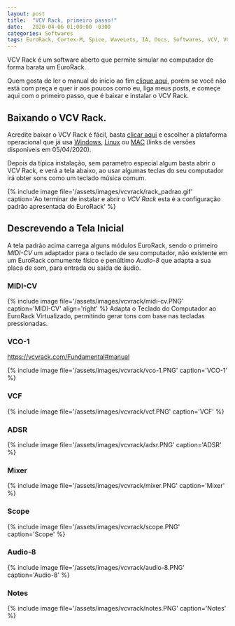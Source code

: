 ```yaml
---
layout: post
title:  "VCV Rack, primeiro passo!"
date:   2020-04-06 01:00:00 -0300
categories: Softwares
tags: EuroRack, Cortex-M, Spice, WaveLets, IA, Docs, Softwares, VCV, VCV Rack
---
```


VCV Rack é um software aberto que permite simular no computador de forma barata um EuroRack.

<!--more-->

Quem gosta de ler o manual do inicio ao fim [clique aqui](https://vcvrack.com/manual/), porém se você não está com preça e quer ir aos poucos como eu, liga meus posts, e começe aqui com o primeiro passo, que é baixar e instalar o VCV Rack.

## Baixando o VCV Rack.

Acredite baixar o VCV Rack é fácil, basta [clicar aqui](https://vcvrack.com/Rack) e escolher a plataforma operacional que já usa [Windows](https://vcvrack.com/downloads/Rack-1.1.6-win.exe), [Linux](https://vcvrack.com/downloads/Rack-1.1.6-lin.zip) ou [MAC](https://vcvrack.com/downloads/Rack-1.1.6-mac.zip) (links de versões disponíveis em 05/04/2020).

Depois da típica instalação, sem parametro especial algum basta abrir o VCV Rack, e verá a tela abaixo, ao usar algumas teclas do seu computador irá obter sons como um teclado música comum.

{% include image file='/assets/images/vcvrack/rack_padrao.gif' caption='Ao terminar de instalar e abrir o *VCV Rack* esta é a configuração padrão apresentada do EuroRack' %}

## Descrevendo a Tela Inicial

A tela padrão acima carrega alguns módulos EuroRack, sendo o primeiro *MIDI-CV* um adaptador para o teclado de seu computador, não existente em um EuroRack comumente físico e penúltimo *Audio-8* que adapta a sua placa de som, para entrada ou saida de áudio.

### MIDI-CV

{% include image file='/assets/images/vcvrack/midi-cv.PNG' caption='MIDI-CV' align='right' %}
Adapta o Teclado do Computador ao EuroRack Virtualizado, permitindo gerar tons com base nas tecladas pressionadas.

### VCO-1

https://vcvrack.com/Fundamental#manual

{% include image file='/assets/images/vcvrack/vco-1.PNG' caption='VCO-1' %}

### VCF

{% include image file='/assets/images/vcvrack/vcf.PNG' caption='VCF' %}

### ADSR

{% include image file='/assets/images/vcvrack/adsr.PNG' caption='ADSR' %}

### Mixer

{% include image file='/assets/images/vcvrack/mixer.PNG' caption='Mixer' %}

### Scope

{% include image file='/assets/images/vcvrack/scope.PNG' caption='Scope' %}

### Audio-8

{% include image file='/assets/images/vcvrack/audio-8.PNG' caption='Audio-8' %}

### Notes

{% include image file='/assets/images/vcvrack/notes.PNG' caption='Notes' %}

